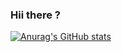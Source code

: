 ### Hii there ?

[![Anurag's GitHub stats](https://github-readme-stats.vercel.app/api?username=iagorrr04)](https://github.com/iagorrr04/github-readme-stats)
